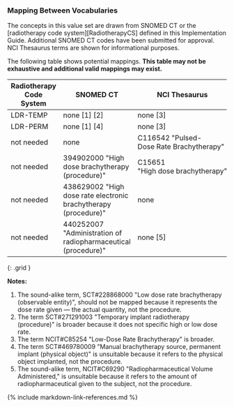 ### Mapping Between Vocabularies

The concepts in this value set are drawn from SNOMED CT or the [radiotherapy code system][RadiotherapyCS] defined in this Implementation Guide. Additional SNOMED CT codes have been submitted for approval. NCI Thesaurus terms are shown for informational purposes.

The following table shows potential mappings. **This table may not be exhaustive and additional valid mappings may exist.**

| **Radiotherapy Code System** | **SNOMED CT**                  | **NCI Thesaurus**                 |
| --------- | ------------------------------ | --------------------------------- |
| LDR-TEMP  | none [1] [2]  | none [3] |
| LDR-PERM  | none [1] [4] | none [3] |
| not needed | none | C116542 "Pulsed-Dose Rate Brachytherapy" |
| not needed |  394902000  "High dose brachytherapy (procedure)"   | C15651 "High dose brachytherapy"  |
| not needed | 438629002 "High dose rate electronic brachytherapy (procedure)" | none   |
| not needed | 440252007 "Administration of radiopharmaceutical (procedure)" | none [5] |
{: .grid }

**Notes:**

1. The sound-alike term, SCT#228868000 "Low dose rate brachytherapy (observable entity)", should not be mapped because it represents the dose rate given — the actual quantity, not the procedure.
2. The term SCT#271291003 "Temporary implant radiotherapy (procedure)" is broader because it does not specific high or low dose rate.
3. The term NCIT#C85254 "Low-Dose Rate Brachytherapy" is broader.
4. The term SCT#469780009 "Manual brachytherapy source, permanent implant (physical object)" is unsuitable because it refers to the physical object implanted, not the procedure.
5. The sound-alike term, NCIT#C69290 "Radiopharmaceutical Volume Administered," is unsuitable because it refers to the amount of radiopharmaceutical given to the subject, not the procedure.

{% include markdown-link-references.md %}
